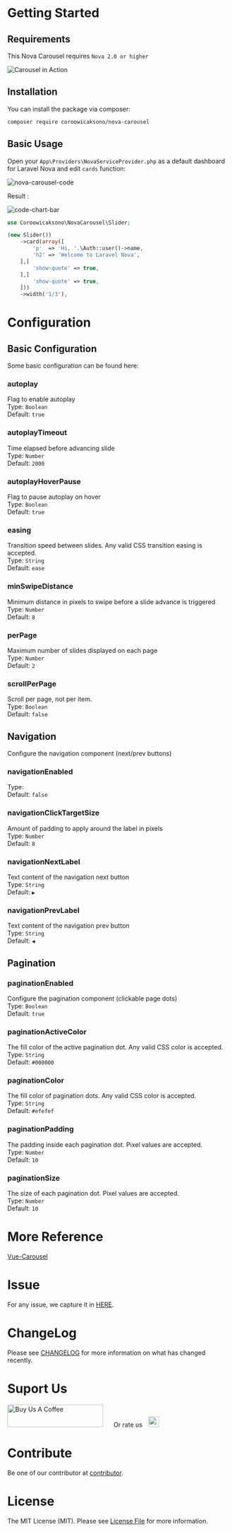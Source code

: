 # Getting Started

## Requirements

This Nova Carousel requires `Nova 2.0 or higher`

![Carousel in Action](assets/img/nova-carousel-cover.gif)

## Installation

You can install the package via composer:

```bash
composer require coroowicaksono/nova-carousel
```

<!-- panels:start -->

<!-- div:title-panel -->

## Basic Usage

Open your `App\Providers\NovaServiceProvider.php` as a default dashboard for Laravel Nova and edit `cards` function:

<!-- div:left-panel -->


![nova-carousel-code](assets/img/nova-carousel-code.png)

Result :

![code-chart-bar](assets/img/nova-carousel-dashboard.gif)

<!-- div:right-panel -->

```php
use Coroowicaksono\NovaCarousel\Slider;
```

```php
(new Slider())
    ->card(array([
        'p'  => 'Hi, '.\Auth::user()->name,
        'h2' => 'Welcome to Laravel Nova',
    ],[
        'show-quote' => true,
    ],[
        'show-quote' => true,
    ]))
    ->width('1/3'),
```

<!-- panels:end -->

# Configuration

## Basic Configuration
Some basic configuration can be found here:

### autoplay
Flag to enable autoplay<br/>
Type: `Boolean`<br/>
Default: `true`

### autoplayTimeout
Time elapsed before advancing slide<br/>
Type: `Number`<br/>
Default: `2000`

### autoplayHoverPause
Flag to pause autoplay on hover<br/>
Type: `Boolean`<br/>
Default: `true`

### easing
Transition speed between slides. Any valid CSS transition easing is accepted.<br/>
Type: `String`<br/>
Default: `ease`

### minSwipeDistance
Minimum distance in pixels to swipe before a slide advance is triggered<br/>
Type: `Number`<br/>
Default: `8`

### perPage
Maximum number of slides displayed on each page<br/>
Type: `Number`<br/>
Default: `2`

### scrollPerPage
Scroll per page, not per item.<br/>
Type: `Boolean`<br/>
Default: `false`

## Navigation
Configure the navigation component (next/prev buttons)

### navigationEnabled
Type:<br/>
Default: `false`

### navigationClickTargetSize
Amount of padding to apply around the label in pixels<br/>
Type: `Number`<br/>
Default: `8`

### navigationNextLabel
Text content of the navigation next button<br/>
Type: `String`<br/>
Default: `▶`

### navigationPrevLabel
Text content of the navigation prev button<br/>
Type: `String`<br/>
Default: `◀`

## Pagination

### paginationEnabled
Configure the pagination component (clickable page dots)<br/>
Type: `Boolean`<br/>
Default: `true`

### paginationActiveColor
The fill color of the active pagination dot. Any valid CSS color is accepted.<br/>
Type: `String`<br/>
Default: `#000000`

### paginationColor
The fill color of pagination dots. Any valid CSS color is accepted.<br/>
Type: `String`<br/>
Default: `#efefef`

### paginationPadding
The padding inside each pagination dot. Pixel values are accepted.<br/>
Type: `Number`<br/>
Default: `10`

### paginationSize
The size of each pagination dot. Pixel values are accepted.<br/>
Type: `Number`<br/>
Default: `10`

# More Reference 

[Vue-Carousel](https://ssense.github.io/vue-carousel/api/)

# Issue 

For any issue, we capture it in [HERE](https://github.com/coroo/nova-carousel/issues).

# ChangeLog

Please see [CHANGELOG](https://github.com/coroo/nova-carousel/blob/master/CHANGELOG.md) for more information on what has changed recently.

# Suport Us

<a href="https://www.buymeacoffee.com/coroowicaksono" target="_blank"><img src="https://cdn.buymeacoffee.com/buttons/default-red.png" alt="Buy Us A Coffee" style="margin-right:20px; height: 51px !important;width: 217px !important;" ></a> Or rate us <a href="https://github.com/coroo/nova-carousel/stargazers"><img src="https://img.shields.io/github/stars/coroo/nova-carousel?style=social" style="margin-left:10px;box-shadow:none;border-radius:0;height:24px"></a>

# Contribute

Be one of our contributor at [contributor](https://github.com/coroo/nova-carousel/blob/master/CONTRIBUTING.md).

# License

The MIT License (MIT). Please see [License File](https://github.com/coroo/nova-carousel/blob/master/LICENSE) for more information.

